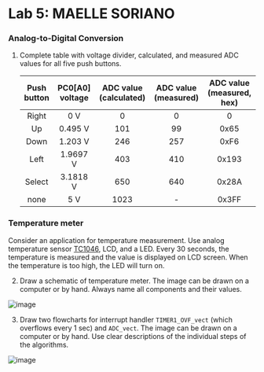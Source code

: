 # Lab 5: MAELLE SORIANO

### Analog-to-Digital Conversion

1. Complete table with voltage divider, calculated, and measured ADC values for all five push buttons.

   | **Push button** | **PC0[A0] voltage** | **ADC value (calculated)** | **ADC value (measured)** | **ADC value (measured, hex)** |
   | :-: | :-: | :-: | :-: | :-: |
   | Right  | 0&nbsp;V     | 0   |0 | 0 |
   | Up     | 0.495&nbsp;V | 101 | 99 | 0x65 |
   | Down   | 1.203&nbsp;V | 246 | 257 | 0xF6 |
   | Left   | 1.9697 V     |403  | 410 | 0x193 |
   | Select | 3.1818 V     |  650 | 640 | 0x28A |
   | none   | 5 V          |1023 | - | 0x3FF |

### Temperature meter

Consider an application for temperature measurement. Use analog temperature sensor [TC1046](http://ww1.microchip.com/downloads/en/DeviceDoc/21496C.pdf), LCD, and a LED. Every 30 seconds, the temperature is measured and the value is displayed on LCD screen. When the temperature is too high, the LED will turn on.

2. Draw a schematic of temperature meter. The image can be drawn on a computer or by hand. Always name all components and their values.

 ![image](https://user-images.githubusercontent.com/114487158/199310186-71d6f108-815a-4c7c-934a-9c1f9a927e55.png)



3. Draw two flowcharts for interrupt handler `TIMER1_OVF_vect` (which overflows every 1&nbsp;sec) and `ADC_vect`. The image can be drawn on a computer or by hand. Use clear descriptions of the individual steps of the algorithms.

  ![image](https://user-images.githubusercontent.com/114487158/199310062-f485a903-3712-47ce-8836-61713486631b.png)

   
